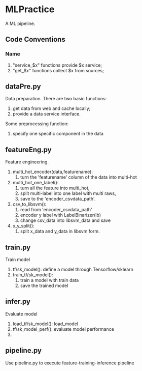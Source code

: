 # MLPractice
A ML pipeline.

## Code Conventions
### Name
1. "service_$x" functions provide $x service;
2. "get_$x" functions collect $x from sources;

## dataPre.py
Data preparation. There are two basic functions: 
1. get data from web and cache locally;
2. provide a data service interface.

Some preprocessing function:
1. specify one specific component in the data

## featureEng.py
Feature engineering. 
1. multi_hot_encoder(data,featurename): 
   1. turn the 'featurename' column of the data into multi-hot
2. multi_hot_one_label():
   1. turn all the feature into multi_hot, 
   2. split multi-label into one label with multi raws,
   3. save to the 'encoder_csvdata_path'.
3. csv_to_libsvm():
   1. read from 'encoder_csvdata_path'
   2. encoder y label with LabelBinarizer(lb)
   3. change csv_data into libsvm_data and save
4. x_y_split():
   1. split x_data and y_data in libsvm form.

## train.py
Train model
1. tf/sk_model(): define a model through Tensorflow/sklearn
2. train_tf/sk_model(): 
   1. train a model with train data
   2. save the trained model

## infer.py
Evaluate model
1. load_tf/sk_model(): load_model
2. tf/sk_model_perf(): evaluate model performance
3. 
## pipeline.py
Use pipeline.py to execute feature-training-inference pipeline
